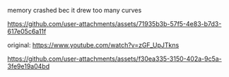 memory crashed bec it drew too many curves 




https://github.com/user-attachments/assets/71935b3b-57f5-4e83-b7d3-617e05c6a11f

original: https://www.youtube.com/watch?v=zGF_UpJTkns





https://github.com/user-attachments/assets/f30ea335-3150-402a-9c5a-3fe9e19a04bd

